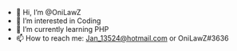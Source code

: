 - 👋 Hi, I’m @OniLawZ
- 👀 I’m interested in Coding
- 🌱 I’m currently learning PHP
- 📫 How to reach me: Jan_13524@hotmail.com or OniLawZ#3636


